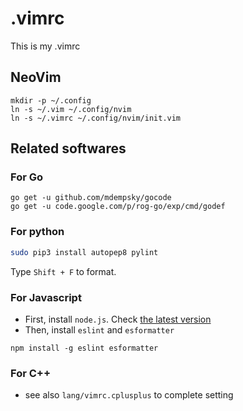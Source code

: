 # .vimrc
This is my .vimrc

## NeoVim
```
mkdir -p ~/.config
ln -s ~/.vim ~/.config/nvim
ln -s ~/.vimrc ~/.config/nvim/init.vim
```

## Related softwares

### For Go
```
go get -u github.com/mdempsky/gocode
go get -u code.google.com/p/rog-go/exp/cmd/godef
```

### For python

```sh
sudo pip3 install autopep8 pylint
```

Type ``Shift + F`` to format.

### For Javascript
- First, install ``node.js``. Check [the latest version](https://nodejs.org/dist/latest/)
- Then, install ``eslint`` and  ``esformatter``

```
npm install -g eslint esformatter
```


### For C++

- see also ``lang/vimrc.cplusplus`` to complete setting

